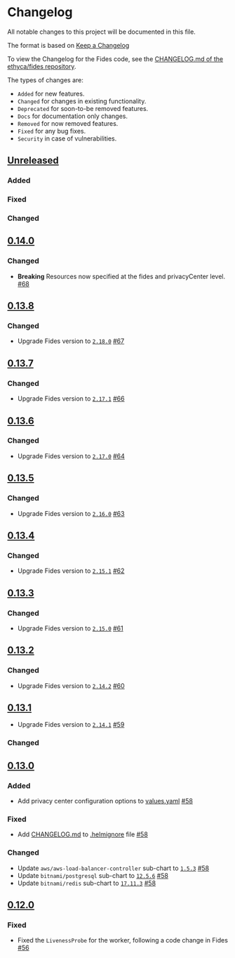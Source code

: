 # Changelog

All notable changes to this project will be documented in this file.

The format is based on [Keep a Changelog](https://keepachangelog.com/en/)

To view the Changelog for the Fides code, see the [CHANGELOG.md of the ethyca/fides repository](https://github.com/ethyca/fides/blob/main/CHANGELOG.md).

The types of changes are:

- `Added` for new features.
- `Changed` for changes in existing functionality.
- `Deprecated` for soon-to-be removed features.
- `Docs` for documentation only changes.
- `Removed` for now removed features.
- `Fixed` for any bug fixes.
- `Security` in case of vulnerabilities.

## [Unreleased](https://github.com/ethyca/fides-helm/compare/fides-0.14.0...main)

### Added


### Fixed


### Changed

## [0.14.0](https://github.com/ethyca/fides-helm/compare/fides-0.13.8...fides-0.14.0)

### Changed
- **Breaking** Resources now specified at the fides and privacyCenter level. [#68](https://github.com/ethyca/fides-helm/pull/68)

## [0.13.8](https://github.com/ethyca/fides-helm/compare/fides-0.13.7...fides-0.13.8)

### Changed
- Upgrade Fides version to [`2.18.0`](https://github.com/ethyca/fides/releases/tag/2.18.0) [#67](https://github.com/ethyca/fides-helm/pull/67)
## [0.13.7](https://github.com/ethyca/fides-helm/compare/fides-0.13.6...fides-0.13.7)

### Changed
- Upgrade Fides version to [`2.17.1`](https://github.com/ethyca/fides/releases/tag/2.17.1) [#66](https://github.com/ethyca/fides-helm/pull/66)

## [0.13.6](https://github.com/ethyca/fides-helm/compare/fides-0.13.5...fides-0.13.6)

### Changed
- Upgrade Fides version to [`2.17.0`](https://github.com/ethyca/fides/releases/tag/2.17.0) [#64](https://github.com/ethyca/fides-helm/pull/64)

## [0.13.5](https://github.com/ethyca/fides-helm/compare/fides-0.13.4...fides-0.13.5)

### Changed
- Upgrade Fides version to [`2.16.0`](https://github.com/ethyca/fides/releases/tag/2.16.0) [#63](https://github.com/ethyca/fides-helm/pull/63)

## [0.13.4](https://github.com/ethyca/fides-helm/compare/fides-0.13.3...fides-0.13.4)

### Changed
- Upgrade Fides version to [`2.15.1`](https://github.com/ethyca/fides/releases/tag/2.15.1) [#62](https://github.com/ethyca/fides-helm/pull/62)

## [0.13.3](https://github.com/ethyca/fides-helm/compare/fides-0.13.2...fides-0.13.3)

### Changed
- Upgrade Fides version to [`2.15.0`](https://github.com/ethyca/fides/releases/tag/2.15.0) [#61](https://github.com/ethyca/fides-helm/pull/61)

## [0.13.2](https://github.com/ethyca/fides-helm/compare/fides-0.13.1...fides-0.13.2)

### Changed
- Upgrade Fides version to [`2.14.2`](https://github.com/ethyca/fides/releases/tag/2.14.2) [#60](https://github.com/ethyca/fides-helm/pull/60)

## [0.13.1](https://github.com/ethyca/fides-helm/compare/fides-0.13.0...fides-0.13.1)

- Upgrade Fides version to [`2.14.1`](https://github.com/ethyca/fides/releases/tag/2.14.1) [#59](https://github.com/ethyca/fides-helm/pull/59)

### Changed


## [0.13.0](https://github.com/ethyca/fides-helm/compare/fides-0.12.0...fides-0.13.0)

### Added

- Add privacy center configuration options to [values.yaml](./values.yaml) [#58](https://github.com/ethyca/fides-helm/pull/58)

### Fixed

- Add [CHANGELOG.md](./CHANGELOG.md) to [.helmignore](./.helmignore) file [#58](https://github.com/ethyca/fides-helm/pull/58)

### Changed

- Update `aws/aws-load-balancer-controller` sub-chart to [`1.5.3`](https://artifacthub.io/packages/helm/aws/aws-load-balancer-controller/1.5.3) [#58](https://github.com/ethyca/fides-helm/pull/58)
- Update `bitnami/postgresql` sub-chart to [`12.5.6`](https://artifacthub.io/packages/helm/bitnami/postgresql/12.5.6) [#58](https://github.com/ethyca/fides-helm/pull/58)
- Update `bitnami/redis` sub-chart to [`17.11.3`](https://artifacthub.io/packages/helm/bitnami/redis/17.11.3) [#58](https://github.com/ethyca/fides-helm/pull/58)

## [0.12.0](https://github.com/ethyca/fides-helm/compare/fides-0.11.2...fides-0.12.0)

### Fixed

- Fixed the `LivenessProbe` for the worker, following a code change in Fides [#56](https://github.com/ethyca/fides-helm/pull/56)

